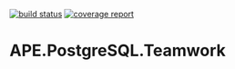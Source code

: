 [![build status](https://gitlab.ape-engineering.de/IT/APE.PostgreSQL.Teamwork/badges/master/build.svg)](https://gitlab.ape-engineering.de/IT/APE.PostgreSQL.Teamwork/commits/master)
[![coverage report](https://gitlab.ape-engineering.de/IT/APE.PostgreSQL.Teamwork/badges/master/coverage.svg)](https://gitlab.ape-engineering.de/IT/APE.PostgreSQL.Teamwork/commits/master)

# APE.PostgreSQL.Teamwork